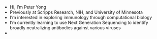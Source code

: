 - Hi, I’m Peter Yong
- Previously at Scripps Research, NIH, and University of Minnesota
- I’m interested in exploring immunology through computational biology
- I’m currently learning to use Next Generation Sequencing to identify broadly neutralizing antibodies against various viruses
-


<!---
peteryong98/peteryong98 is a ✨ special ✨ repository because its `README.md` (this file) appears on your GitHub profile.
You can click the Preview link to take a look at your changes.
--->

